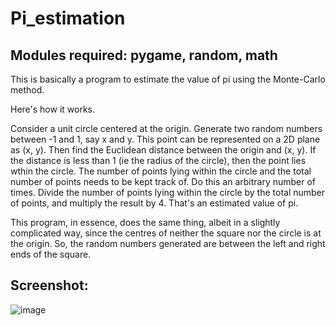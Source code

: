 # Pi_estimation

## Modules required: pygame, random, math

This is basically a program to estimate the value of pi using the Monte-Carlo method.

Here's how it works.

Consider a unit circle centered at the origin. Generate two random numbers between -1 and 1, say x and y. This point can be represented on a 2D plane as (x, y). Then find the Euclidean distance between the origin and (x, y). If the distance is less than 1 (ie the radius of the circle), then the point lies wthin the circle. The number of points lying within the circle and the total number of points needs to be kept track of. Do this an arbitrary number of times. Divide the number of points lying within the circle by the total number of points, and multiply the result by 4. That's an estimated value of pi.

This program, in essence, does the same thing, albeit in a slightly complicated way, since the centres of neither the square nor the circle is at the origin. So, the random numbers generated are between the left and right ends of the square.

## Screenshot:

![image](https://user-images.githubusercontent.com/84128922/136684594-69a45b76-98cf-4aab-88fc-134d33536590.png)

